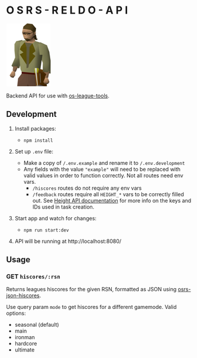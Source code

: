 # O S R S - R E L D O - A P I

![reldo](/docs/reldo.png)

Backend API for use with [os-league-tools](https://github.com/osrs-reldo/os-league-tools).

## Development

1. Install packages:

    - `npm install`

2. Set up `.env` file:

    - Make a copy of `/.env.example` and rename it to `/.env.development`
    - Any fields with the value `"example"` will need to be replaced with valid values in order to function correctly. Not all routes need env vars.
        - `/hiscores` routes do not require any env vars
        - `/feedback` routes require all `HEIGHT_*` vars to be correctly filled out. See [Height API documentation](https://www.notion.so/API-documentation-643aea5bf01742de9232e5971cb4afda) for more info on the keys and IDs used in task creation.

3. Start app and watch for changes:

    - `npm run start:dev`

4. API will be running at http://localhost:8080/

## Usage

### GET `hiscores/:rsn`

Returns leagues hiscores for the given RSN, formatted as JSON using [osrs-json-hiscores](https://github.com/maxswa/osrs-json-hiscores#what-youll-get).

Use query param `mode` to get hiscores for a different gamemode. Valid options:

-   seasonal (default)
-   main
-   ironman
-   hardcore
-   ultimate
